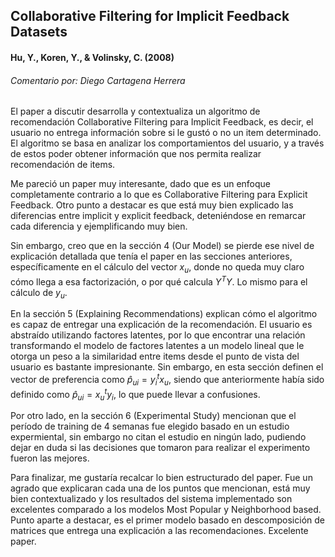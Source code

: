 ## Collaborative Filtering for Implicit Feedback Datasets
#### Hu, Y., Koren, Y., & Volinsky, C. (2008)
###### Comentario por: Diego Cartagena Herrera

El paper a discutir desarrolla y contextualiza un algoritmo de recomendación Collaborative Filtering para Implicit Feedback, es decir, el usuario no entrega información sobre si le gustó o no un item determinado. El algoritmo se basa en analizar los comportamientos del usuario, y a través de estos poder obtener información que nos permita realizar recomendación de items.

Me pareció un paper muy interesante, dado que es un enfoque completamente contrario a lo que es Collaborative Filtering para Explicit Feedback. Otro punto a destacar es que está muy bien explicado las diferencias entre implicit y explicit feedback, deteniéndose en remarcar cada diferencia y ejemplificando muy bien.

Sin embargo, creo que en la sección 4 (Our Model) se pierde ese nivel de explicación detallada que tenía el paper en las secciones anteriores, específicamente en el cálculo del vector $x_{u}$, donde no queda muy claro cómo llega a esa factorización, o por qué calcula $Y^{T}Y$. Lo mismo para el cálculo de $y_{u}$.

En la sección 5 (Explaining Recommendations) explican cómo el algoritmo es capaz de entregar una explicación de la recomendación. El usuario es abstraído utilizando factores latentes, por lo que encontrar una relación transformando el modelo de factores latentes a un modelo lineal que le otorga un peso a la similaridad entre items desde el punto de vista del usuario es bastante impresionante. Sin embargo, en esta sección definen el vector de preferencia como $\hat{p}_{ui} = y_{i}^{t}x_{u}$, siendo que anteriormente había sido definido como $\hat{p}_{ui} = x_{u}^{t} y_{i}$, lo que puede llevar a confusiones.

Por otro lado, en la sección 6 (Experimental Study) mencionan que el período de training de 4 semanas fue elegido basado en un estudio expermiental, sin embargo no citan el estudio en ningún lado, pudiendo dejar en duda si las decisiones que tomaron para realizar el experimento fueron las mejores.

Para finalizar, me gustaría recalcar lo bien estructurado del paper. Fue un agrado que explicaran cada una de los puntos que mencionan, está muy bien contextualizado y los resultados del sistema implementado son excelentes comparado a los modelos Most Popular y Neighborhood based.
Punto aparte a destacar, es el primer modelo basado en descomposición de matrices que entrega una explicación a las recomendaciones. Excelente paper.

